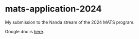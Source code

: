 # mats-application-2024
My submission to the Nanda stream of the 2024 MATS program.

Google doc is [here](https://docs.google.com/document/d/1dO5fxHJrbFJ_qdgbsHTn5iGNxtWF7hi7COQZuYv6LfQ/edit?usp=sharing).

<!-- Colab link is [here] -->